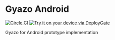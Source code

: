 Gyazo Android
=============

[![Circle CI](https://circleci.com/gh/tnj/gyazo-android.svg?style=svg)](https://circleci.com/gh/tnj/gyazo-android)
[![Try it on your device via DeployGate](https://dply.me/q2bx89/button/small)](https://dply.me/q2bx89#install)

Gyazo for Android prototype implementation
